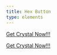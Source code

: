 ```yaml
---
title: Hex Button
type: elements
---
```

<a href="/" class="hex">Get Crystal Now!!!</a>

<a href="/" class="hex bordered">Get Crystal Now!!!</a>
